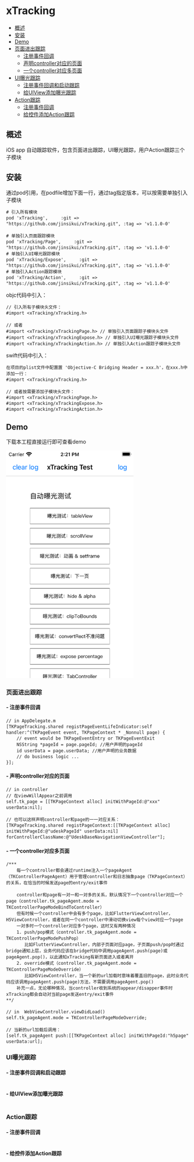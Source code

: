 # <a name="top"></a>xTracking

* [概述](#概述)
* [安装](#安装)
* [Demo](#demo)
* [页面进出跟踪](#page)
  * [注册事件回调](#pageregist)
  * [声明controller对应的页面](#pagecontroller)
  * [一个controller对应多页面](#pageagent)
* [UI曝光跟踪](#expose)
  * [注册事件回调和启动跟踪](#exposeregist)
  * [给UIView添加曝光跟踪](#exposedeclare)
* [Action跟踪](#action)
  * [注册事件回调](#actionregist)
  * [给控件添加Action跟踪](#actiondeclare)

## 概述

iOS app 自动跟踪软件，包含页面进出跟踪，UI曝光跟踪，用户Action跟踪三个子模块

## 安装

通过pod引用，在podfile增加下面一行，通过tag指定版本，可以按需要单独引入子模块
```
# 引入所有模块
pod 'xTracking',     :git => "https://github.com/jinsikui/xTracking.git", :tag => 'v1.1.0-0'

# 单独引入页面跟踪模块
pod 'xTracking/Page',     :git => "https://github.com/jinsikui/xTracking.git", :tag => 'v1.1.0-0'
# 单独引入UI曝光跟踪模块
pod 'xTracking/Expose',     :git => "https://github.com/jinsikui/xTracking.git", :tag => 'v1.1.0-0'
# 单独引入Action跟踪模块
pod 'xTracking/Action',     :git => "https://github.com/jinsikui/xTracking.git", :tag => 'v1.1.0-0'
```
 objc代码中引入：
```
// 引入所有子模块头文件：
#import <xTracking/xTracking.h>

// 或者
#import <xTracking/xTrackingPage.h> // 单独引入页面跟踪子模块头文件
#import <xTracking/xTrackingExpose.h> // 单独引入UI曝光跟踪子模块头文件
#import <xTracking/xTrackingAction.h> // 单独引入Action跟踪子模块头文件
```
 swift代码中引入：
```
在项目的plist文件中配置置 'Objective-C Bridging Header = xxx.h'，在xxx.h中添加一行：
#import <xTracking/xTracking.h>

// 或者按需要添加子模块头文件：
#import <xTracking/xTrackingPage.h>
#import <xTracking/xTrackingExpose.h>
#import <xTracking/xTrackingAction.h>

```

## Demo

下载本工程直接运行即可查看demo

<img src="/Readme/demo.png" alt="drawing" width="350"/>


### <a name="page"></a>页面进出跟踪

#### <a name="pageregist"></a> - 注册事件回调
```objc
// in AppDelegate.m
[TKPageTracking.shared registPageEventLifeIndicator:self handler:^(TKPageEvent event, TKPageContext * _Nonnull page) {
    // event would be TKPageEventEntry or TKPageEventExit
    NSString *pageId = page.pageId; //用户声明的pageId
    id userData = page.userData; //用户声明的业务数据
    // do business logic ...
}];
```
#### <a name="pagecontroller"></a> - 声明controller对应的页面
```objc
// in controller
// 在viewWillAppear之前调用
self.tk_page = [[TKPageContext alloc] initWithPageId:@"xxx" userData:nil];

// 也可以这样声明controller和page的一一对应关系：
[TKPageTracking.shared registPageContext:[[TKPageContext alloc] initWithPageId:@"udeskPageId" userData:nil] forControllerClassName:@"UdeskBaseNavigationViewController"];
```
#### <a name="pageagent"></a> - 一个controller对应多页面
```objc
/***
    每一个controller都会通过runtime注入一个pageAgent（TKControllerPageAgent）用于管理controller和日志抽象page（TKPageContext）的关系，在恰当的时候发送page的entry/exit事件

    controller和page有一对一和一对多的关系，默认情况下一个controller对应一个page（controller.tk_pageAgent.mode = TKControllerPageModeBindToController）
    但有时候一个controller中会有多个page，比如FlutterViewController，H5ViewController，或者在同一个controller中滑动切换view每个view对应一个page
    一对多时一个controller对应多个page，这时又有两种情况
    1. push/pop模式（controller.tk_pageAgent.mode = TKControllerPageModePushPop）
       比如FlutterViewController，内部子页面对应page，子页面push/pop时通过bridge通知上层，业务代码应该在bridge代码中调用pageAgent.push(page)或pageAgent.pop()，以此通知xTracking有新页面进入或者离开
    2. override模式（controller.tk_pageAgent.mode = TKControllerPageModeOverride）
       比如H5ViewController，当一个新的url加载时意味着覆盖旧的page，此时业务代码应该调用pageAgent.push(page)方法，不需要调用pageAgent.pop()
    补充一点，无论哪种情况，当controller收到系统的appear/disapper事件时xTracking都会自动对当前page发送entry/exit事件
**/

// in  WebViewController.viewDidLoad()
self.tk_pageAgent.mode = TKControllerPageModeOverride;

// 当新的url加载后调用：
[self.tk_pageAgent push:[[TKPageContext alloc] initWithPageId:"h5page" userData:url];

```
### <a name="expose"></a>UI曝光跟踪

#### <a name="exposeregist"></a> - 注册事件回调和启动跟踪
```objc
```
#### <a name="exposedeclare"></a> - 给UIView添加曝光跟踪
```objc
```
### <a name="action"></a>Action跟踪

#### <a name="actionregist"></a> - 注册事件回调
```objc
```
#### <a name="actiondeclare"></a> - 给控件添加Action跟踪
```objc
```

